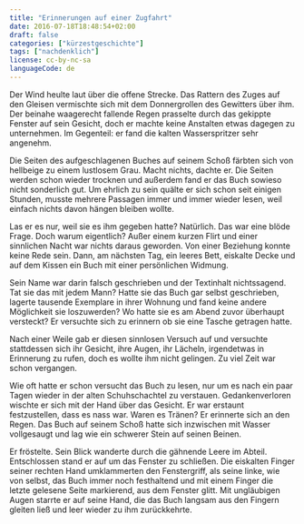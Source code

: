 ```yaml
---
title: "Erinnerungen auf einer Zugfahrt"
date: 2016-07-18T18:48:54+02:00
draft: false
categories: ["kürzestgeschichte"]
tags: ["nachdenklich"]
license: cc-by-nc-sa
languageCode: de
---
```


Der Wind heulte laut über die offene Strecke. Das Rattern des Zuges auf den Gleisen vermischte sich mit dem Donnergrollen des Gewitters über ihm. Der beinahe waagerecht fallende Regen prasselte durch das gekippte Fenster auf sein Gesicht, doch er machte keine Anstalten etwas dagegen zu unternehmen. Im Gegenteil: er fand die kalten Wasserspritzer sehr angenehm.

Die Seiten des aufgeschlagenen Buches auf seinem Schoß färbten sich von hellbeige zu einem lustlosem Grau. Macht nichts, dachte er. Die Seiten werden schon wieder trocknen und außerdem fand er das Buch sowieso nicht sonderlich gut. Um ehrlich zu sein quälte er sich schon seit einigen Stunden, musste mehrere Passagen immer und immer wieder lesen, weil einfach nichts davon hängen bleiben wollte.

Las er es nur, weil sie es ihm gegeben hatte? Natürlich. Das war eine blöde Frage. Doch warum eigentlich? Außer einem kurzen Flirt und einer sinnlichen Nacht war nichts daraus geworden. Von einer Beziehung konnte keine Rede sein. Dann, am nächsten Tag, ein leeres Bett, eiskalte Decke und auf dem Kissen ein Buch mit einer persönlichen Widmung.

Sein Name war darin falsch geschrieben und der Textinhalt nichtssagend. Tat sie das mit jedem Mann? Hatte sie das Buch gar selbst geschrieben, lagerte tausende Exemplare in ihrer Wohnung und fand keine andere Möglichkeit sie loszuwerden? Wo hatte sie es am Abend zuvor überhaupt versteckt? Er versuchte sich zu erinnern ob sie eine Tasche getragen hatte.

Nach einer Weile gab er diesen sinnlosen Versuch auf und versuchte stattdessen sich ihr Gesicht, ihre Augen, ihr Lächeln, irgendetwas in Erinnerung zu rufen, doch es wollte ihm nicht gelingen. Zu viel Zeit war schon vergangen.

Wie oft hatte er schon versucht das Buch zu lesen, nur um es nach ein paar Tagen wieder in der alten Schuhschachtel zu verstauen. Gedankenverloren wischte er sich mit der Hand über das Gesicht. Er war erstaunt festzustellen, dass es nass war. Waren es Tränen? Er erinnerte sich an den Regen. Das Buch auf seinem Schoß hatte sich inzwischen mit Wasser vollgesaugt und lag wie ein schwerer Stein auf seinen Beinen.

Er fröstelte. Sein Blick wanderte durch die gähnende Leere im Abteil. Entschlossen stand er auf um das Fenster zu schließen. Die eiskalten Finger seiner rechten Hand umklammerten den Fenstergriff, als seine linke, wie von selbst, das Buch immer noch festhaltend und mit einem Finger die letzte gelesene Seite markierend, aus dem Fenster glitt. Mit ungläubigen Augen starrte er auf seine Hand, die das Buch langsam aus den Fingern gleiten ließ und leer wieder zu ihm zurückkehrte.
